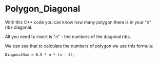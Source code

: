 # Polygon_Diagonal
With this C++ code you can know how many polygon there is in your "n" ribs diagonal.

All you need to insert is "n" - the numbers of the diagonal ribs.


We can see that to calculate the numbers of polygon we use this formula:

	DiagonalNum = 0.5 * n * (n - 3);
